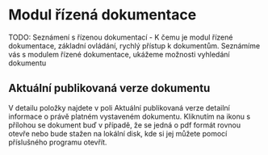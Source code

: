 # Modul řízená dokumentace
TODO: Seznámení s řízenou dokumentací - K čemu je modul řízené dokumentace, základní ovládání, rychlý přístup k dokumentům. Seznámíme vás s modulem řízené dokumentace, ukážeme možnosti vyhledání dokumentu

## Aktuální publikovaná verze dokumentu

V detailu položky najdete v poli Aktuální publikovaná verze detailní informace o právě platném vystaveném dokumentu. Kliknutím na ikonu s přílohou se dokument buď v případě, že se jedná o pdf formát rovnou otevře nebo bude stažen na lokální disk, kde si jej můžete pomocí příslušného programu otevřít.
